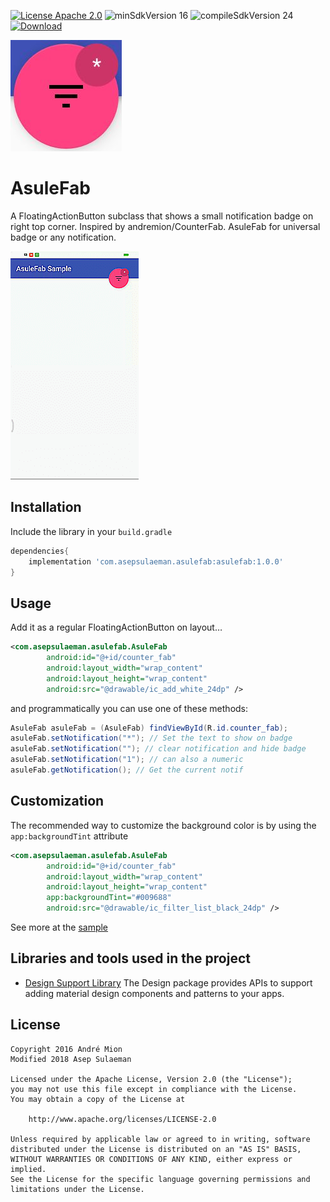 [![License Apache 2.0](https://img.shields.io/badge/License-Apache%202.0-blue.svg?style=true)](http://www.apache.org/licenses/LICENSE-2.0)
![minSdkVersion 16](https://img.shields.io/badge/minSdkVersion-16-red.svg?style=true)
![compileSdkVersion 24](https://img.shields.io/badge/compileSdkVersion-24-yellow.svg?style=true)
[ ![Download](https://api.bintray.com/packages/asule/AsuleFab/AsuleFab/images/download.svg?version=v1.0.0) ](https://bintray.com/asule/AsuleFab/AsuleFab/v1.0.0/link)

![Icon](https://raw.githubusercontent.com/asule90/AsuleFab/development/art/AsuleFab-ic_launcher.jpg)

# AsuleFab
A FloatingActionButton subclass that shows a small notification badge on right top corner. Inspired by andremion/CounterFab.
AsuleFab for universal badge or any notification.

![Sample](https://raw.githubusercontent.com/asule90/AsuleFab/development/art/AsuleFab-Demo.gif)

## Installation
Include the library in your `build.gradle`

```groovy
dependencies{
    implementation 'com.asepsulaeman.asulefab:asulefab:1.0.0'
}
```

## Usage

Add it as a regular FloatingActionButton on layout…

```xml
<com.asepsulaeman.asulefab.AsuleFab
        android:id="@+id/counter_fab"
        android:layout_width="wrap_content"
        android:layout_height="wrap_content"
        android:src="@drawable/ic_add_white_24dp" />
```

and programmatically you can use one of these methods:

```java
AsuleFab asuleFab = (AsuleFab) findViewById(R.id.counter_fab);
asuleFab.setNotification("*"); // Set the text to show on badge
asuleFab.setNotification(""); // clear notification and hide badge
asuleFab.setNotification("1"); // can also a numeric
asuleFab.getNotification(); // Get the current notif
```

## Customization

The recommended way to customize the background color is by using the `app:backgroundTint` attribute

```xml
<com.asepsulaeman.asulefab.AsuleFab
        android:id="@+id/counter_fab"
        android:layout_width="wrap_content"
        android:layout_height="wrap_content"
        app:backgroundTint="#009688"
        android:src="@drawable/ic_filter_list_black_24dp" />
```

See more at the [sample](https://github.com/asule90/AsuleFab/tree/development/sample)

## Libraries and tools used in the project

* [Design Support Library](http://developer.android.com/intl/pt-br/tools/support-library/features.html#design)
The Design package provides APIs to support adding material design components and patterns to your apps.

## License

    Copyright 2016 André Mion
    Modified 2018 Asep Sulaeman

    Licensed under the Apache License, Version 2.0 (the "License");
    you may not use this file except in compliance with the License.
    You may obtain a copy of the License at

        http://www.apache.org/licenses/LICENSE-2.0

    Unless required by applicable law or agreed to in writing, software
    distributed under the License is distributed on an "AS IS" BASIS,
    WITHOUT WARRANTIES OR CONDITIONS OF ANY KIND, either express or implied.
    See the License for the specific language governing permissions and
    limitations under the License.
